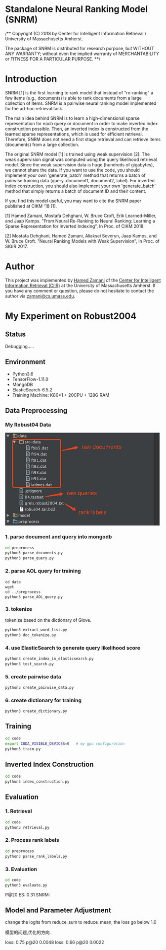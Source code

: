 # Standalone Neural Ranking Model (SNRM)
/** Copyright (C) 2018 by Center for Intelligent Information Retrieval / University of Massachusetts Amherst.

The package of SNRM is distributed for research purpose, but WITHOUT ANY WARRANTY; without even the implied warranty of MERCHANTABILITY or FITNESS FOR A PARTICULAR PURPOSE. **/

# Introduction
SNRM [1] is the first learning to rank model that instead of "re-ranking" a few items (e.g., documents) is able to rank documents from a large collection of items. SNRM is a pairwise neural ranking model implemented for the ad-hoc retrieval task.

The main idea behind SNRM is to learn a high-dimensional sparse representation for each query or document in order to make inverted index construction possible. Then, an inverted index is constructed from the learned sparse representations, which is used for efficient retrieval. Therefore, SNRM does not need a first stage retrieval and can retrieve items (documents) from a large collection. 

The original SNRM model [1] is trained using weak supervision [2]. The weak supervision signal was computed using the query likelihood retrieval model. Since the weak supervision data is huge (hundreds of gigabytes), we cannot share the data. If you want to use the code, you should implement your own 'generate_batch' method that returns a batch of pairwise training data (query. document1, document2, label). For inverted index construction, you should also implement your own 'generate_batch' method that simply returns a batch of document ID and their content.

If you find this model useful, you may want to cite the SNRM paper published at CIKM '18 [1].


[1] Hamed Zamani, Mostafa Dehghani, W. Bruce Croft, Erik Learned-Miller, and Jaap Kamps. "From Neural Re-Ranking to Neural Ranking: Learning a Sparse Representation for Inverted Indexing", In Proc. of CIKM 2018.

[2] Mostafa Dehghani, Hamed Zamani, Aliaksei Severyn, Jaap Kamps, and W. Bruce Croft. "Neural Ranking Models with Weak Supervision", In Proc. of SIGIR 2017.

# Author
This project was implemented by [Hamed Zamani](http://hamedz.ir/) of the [Center for Intelligent Information Retrieval (CIIR)](http://ciir.cs.umass.edu/) at the University of Massachusetts Amherst. If you have any comment or question, please do not hesitate to contact the author via <zamani@cs.umass.edu>.


# My Experiment on Robust2004
## Status
Debugging.....

## Environment
- Python3.6
- TensorFlow-1.11.0
- MongoDB
- ElasticSearch-6.5.2
- Training Machine: K80*1 + 20CPU + 128G RAM

## Data Preprocessing
### My Robust04 Data
![](robust04_data.png)

### 1. parse document and query into mongodb
```bash
cd preprocess
python3 parse_documents.py
python3 parse_query.py
```

### 2. parse AOL query for training
```
cd data
wget 
cd ../preprocess
python3 parse_AOL_query.py

```

### 3. tokenize
tokenize based on the dictionary of Glove.
```bash
python3 extract_word_list.py
python3 doc_tokenize.py
```

### 4. use ElasticSearch to generate query likelihood score
```bash
python3 create_index_in_elasticsearch.py
python3 test_search.py
```

### 5. create pairwise data
```bash
python3 create_pairwise_data.py
```

### 6. create dictionary for training
```
python3 create_dictionary.py
```

## Training
```bash
cd code
export CUDA_VISIBLE_DEVICES=0   # my gpu configuration
python3 train.py 
```

## Inverted Index Construction
```bash
cd code
python3 index_construction.py 
```

## Evaluation
### 1. Retrieval
```bash
cd code
python3 retrieval.py
```

### 2. Process rank labels
```bash
cd preprocess
python3 parse_rank_labels.py
```

### 3. Evaluation
```bash
cd code
python3 evaluate.py
```

P@20    ES: 0.31     SNRM: 



## Model and Parameter Adjustment
change the logits from reduce_sum to reduce_mean, the loss go below 1.0


模型的问题,优化的方向.



loss: 0.75   p@20 0.0048
loss: 0.66   p@20 0.0022
